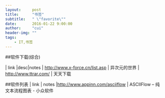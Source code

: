```yaml
---
layout:     post
title:      "书签"
subtitle:   " \"favorite\""
date:       2016-01-22 9:00:00
author:     "cui"
header-img: ""
tags:
    - IT,书签
---
```


##软件下载(综合)

| link |desc|notes
| http://www.x-force.cn/list.asp | 异次元的世界
| http://www.ttrar.com/ | 天天下载

##软件列表
| link | notes
|http://www.appinn.com/asciiflow | ASCIIFlow – 纯文本流程图表 - 小众软件